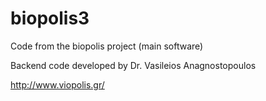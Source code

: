 # biopolis3
Code from the biopolis project (main software)

Backend code developed by Dr. Vasileios Anagnostopoulos

http://www.viopolis.gr/

